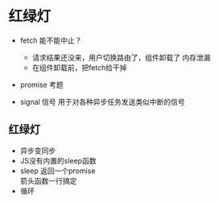 # 红绿灯

- fetch  能不能中止？
    - 请求结果还没来，用户切换路由了，组件卸载了  内存泄漏
    - 在组件卸载前，把fetch给干掉

- promise 考题

- signal 
    信号 
    用于对各种异步任务发送类似中断的信号

## 红绿灯
- 异步变同步 
- JS没有内置的sleep函数
- sleep 返回一个promise  
     箭头函数一行搞定
- 循环